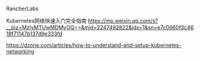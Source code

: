 RancherLabs

Kubernetes网络快速入门完全指南
https://mp.weixin.qq.com/s?__biz=MzIyMTUwMDMyOQ==&mid=2247492822&idx=1&sn=e7c0660f3c4618f71147b137d9e333fd

https://dzone.com/articles/how-to-understand-and-setup-kubernetes-networking
